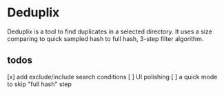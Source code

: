 # Deduplix

Deduplix is a tool to find duplicates in a selected directory. It uses a size comparing to quick sampled hash to full hash, 3-step filter algorithm.

## todos
[x] add exclude/include search conditions
[ ] UI polishing
[ ] a quick mode to skip "full hash" step
